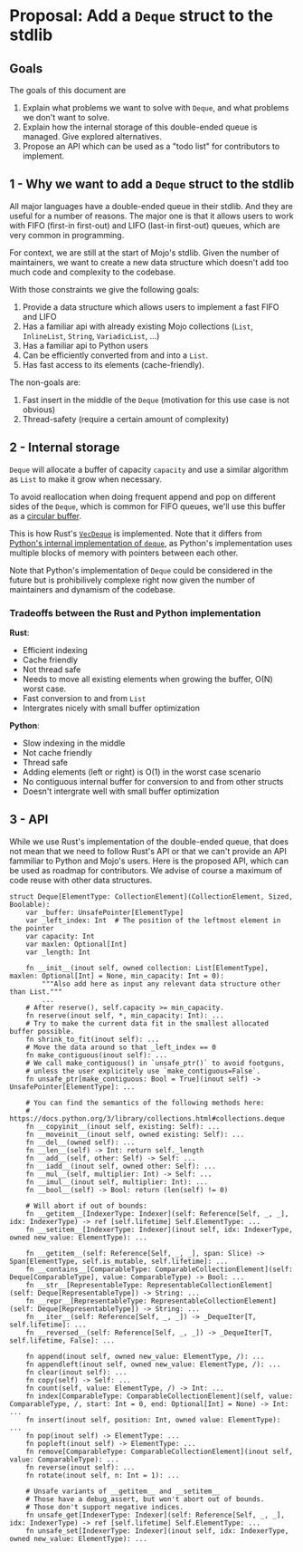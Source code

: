 # Proposal: Add a `Deque` struct to the stdlib

## Goals

The goals of this document are

1) Explain what problems we want to solve with `Deque`, and what problems we
   don't want to solve.
2) Explain how the internal storage of this double-ended
   queue is managed. Give explored alternatives.
3) Propose an API which can be used as a "todo list"
   for contributors to implement.

## 1 - Why we want to add a `Deque` struct to the stdlib

All major languages have a double-ended queue in their stdlib.
And they are useful for a number of reasons.
The major one is that it allows users to work with
FIFO (first-in first-out) and LIFO (last-in first-out) queues,
which are very common in programming.

For context, we are still at the start of Mojo's stdlib.
Given the number of maintainers,
we want to create a new data structure which
doesn't add too much code and complexity to the codebase.

With those constraints we give the following goals:

1) Provide a data structure which allows users to
   implement a fast FIFO and LIFO
2) Has a familiar api with already existing Mojo
   collections (`List`, `InlineList`, `String`, `VariadicList`, ...)
3) Has a familiar api to Python users
4) Can be efficiently converted from and into a `List`.
5) Has fast access to its elements (cache-friendly).

The non-goals are:

1) Fast insert in the middle of
   the `Deque` (motivation for this use case is not obvious)
2) Thread-safety (require a certain amount of complexity)

## 2 - Internal storage

`Deque` will allocate a buffer of capacity `capacity` and
use a similar algorithm as `List` to make it grow when necessary.

To avoid reallocation when doing frequent append
and pop on different sides of the
`Deque`, which is common for FIFO queues,
we'll use this buffer as a [circular buffer](https://en.wikipedia.org/wiki/Circular_buffer).

This is how Rust's
[`VecDeque`](https://doc.rust-lang.org/std/collections/struct.VecDeque.html)
is implemented. Note that it differs from
[Python's internal implementation of `deque`](https://www.laurentluce.com/posts/python-deque-implementation/),
as Python's implementation uses multiple blocks of memory
with pointers between each other.

Note that Python's implementation of `Deque` could be considered in the future but
is prohibilively complexe right now given
the number of maintainers and dynamism of the codebase.

### Tradeoffs between the Rust and Python implementation

**Rust**:

- Efficient indexing
- Cache friendly
- Not thread safe
- Needs to move all existing elements when growing the buffer, O(N) worst case.
- Fast conversion to and from `List`
- Intergrates nicely with small buffer optimization

**Python**:

- Slow indexing in the middle
- Not cache friendly
- Thread safe
- Adding elements (left or right) is O(1) in the worst case scenario
- No contiguous internal buffer for conversion to and from other structs
- Doesn't intergrate well with small buffer optimization

## 3 - API

While we use Rust's implementation of the double-ended queue, that does not mean
that we need to follow Rust's API or that we can't provide an API fammiliar to
Python and Mojo's users. Here is the proposed API, which can be used as roadmap
for contributors. We advise of course a maximum of code reuse with other data structures.

```mojo
struct Deque[ElementType: CollectionElement](CollectionElement, Sized, Boolable):
    var _buffer: UnsafePointer[ElementType]
    var _left_index: Int  # The position of the leftmost element in the pointer
    var capacity: Int
    var maxlen: Optional[Int]
    var _length: Int
    
    fn __init__(inout self, owned collection: List[ElementType], maxlen: Optional[Int] = None, min_capacity: Int = 0):
        """Also add here as input any relevant data structure other than List."""
        ...
    # After reserve(), self.capacity >= min_capacity.
    fn reserve(inout self, *, min_capacity: Int): ...
    # Try to make the current data fit in the smallest allocated buffer possible.
    fn shrink_to_fit(inout self): ...
    # Move the data around so that _left_index == 0
    fn make_contiguous(inout self): ...
    # We call make_contiguous() in `unsafe_ptr()` to avoid footguns,
    # unless the user explicitely use `make_contiguous=False`.
    fn unsafe_ptr[make_contiguous: Bool = True](inout self) -> UnsafePointer[ElementType]: ...

    # You can find the semantics of the following methods here: 
    # https://docs.python.org/3/library/collections.html#collections.deque
    fn __copyinit__(inout self, existing: Self): ...
    fn __moveinit__(inout self, owned existing: Self): ...
    fn __del__(owned self): ...
    fn __len__(self) -> Int: return self._length
    fn __add__(self, other: Self) -> Self: ...
    fn __iadd__(inout self, owned other: Self): ...
    fn __mul__(self, multiplier: Int) -> Self: ...
    fn __imul__(inout self, multiplier: Int): ...
    fn __bool__(self) -> Bool: return (len(self) != 0)
    
    # Will abort if out of bounds:
    fn __getitem__[IndexerType: Indexer](self: Reference[Self, _, _], idx: IndexerType) -> ref [self.lifetime] Self.ElementType: ...
    fn __setitem__[IndexerType: Indexer](inout self, idx: IndexerType, owned new_value: ElementType): ...
    
    fn __getitem__(self: Reference[Self, _, _], span: Slice) -> Span[ElementType, self.is_mutable, self.lifetime]: ...
    fn __contains__[ComparableType: ComparableCollectionElement](self: Deque[ComparableType], value: ComparableType) -> Bool: ...
    fn __str__[RepresentableType: RepresentableCollectionElement](self: Deque[RepresentableType]) -> String: ...
    fn __repr__[RepresentableType: RepresentableCollectionElement](self: Deque[RepresentableType]) -> String: ...
    fn __iter__(self: Reference[Self, _, _]) -> _DequeIter[T, self.lifetime]: ...
    fn __reversed__(self: Reference[Self, _, _]) -> _DequeIter[T, self.lifetime, False]: ...

    fn append(inout self, owned new_value: ElementType, /): ...
    fn appendleft(inout self, owned new_value: ElementType, /): ...
    fn clear(inout self): ...
    fn copy(self) -> Self: ...
    fn count(self, value: ElementType, /) -> Int: ...
    fn index[ComparableType: ComparableCollectionElement](self, value: ComparableType, /, start: Int = 0, end: Optional[Int] = None) -> Int: ...
    fn insert(inout self, position: Int, owned value: ElementType): ...
    fn pop(inout self) -> ElementType: ...
    fn popleft(inout self) -> ElementType: ...
    fn remove[ComparableType: ComparableCollectionElement](inout self, value: ComparableType): ...
    fn reverse(inout self): ...
    fn rotate(inout self, n: Int = 1): ...

    # Unsafe variants of __getitem__ and __setitem__
    # Those have a debug_assert, but won't abort out of bounds. 
    # Those don't support negative indices.
    fn unsafe_get[IndexerType: Indexer](self: Reference[Self, _, _], idx: IndexerType) -> ref [self.lifetime] Self.ElementType: ...
    fn unsafe_set[IndexerType: Indexer](inout self, idx: IndexerType, owned new_value: ElementType): ...
```

